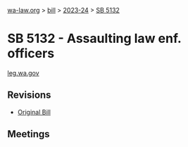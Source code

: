 [wa-law.org](/) > [bill](/bill/) > [2023-24](/bill/2023-24/) > [SB 5132](/bill/2023-24/sb/5132/)

# SB 5132 - Assaulting law enf. officers
[leg.wa.gov](https://app.leg.wa.gov/billsummary?BillNumber=5132&Year=2023&Initiative=false)

## Revisions
* [Original Bill](1/)

## Meetings